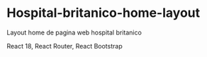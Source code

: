 # Hospital-britanico-home-layout
Layout home de pagina web hospital britanico

React 18, React Router, React Bootstrap
